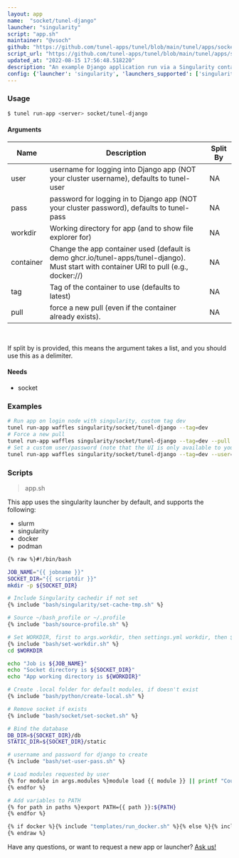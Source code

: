 ```yaml
---
layout: app
name:  "socket/tunel-django"
launcher: "singularity"
script: "app.sh"
maintainer: "@vsoch"
github: "https://github.com/tunel-apps/tunel/blob/main/tunel/apps/socket/tunel-django/app.yaml"
script_url: "https://github.com/tunel-apps/tunel/blob/main/tunel/apps/socket/tunel-django/app.sh"
updated_at: "2022-08-15 17:56:48.518220"
description: "An example Django application run via a Singularity container."
config: {'launcher': 'singularity', 'launchers_supported': ['singularity', 'slurm', 'docker', 'podman'], 'script': 'app.sh', 'description': 'An example Django application run via a Singularity container.', 'needs': {'socket': True}, 'examples': '# Run app on login node with singularity, custom tag dev\ntunel run-app waffles singularity/socket/tunel-django --tag=dev\n# Force a new pull\ntunel run-app waffles singularity/socket/tunel-django --tag=dev --pull\n# Set a custom user/password (note that the UI is only available to you so this is not for security)\ntunel run-app waffles singularity/socket/tunel-django --tag=dev --user=hello --pass=moto  \n', 'args': [{'name': 'user', 'description': 'username for logging into Django app (NOT your cluster username), defaults to tunel-user'}, {'name': 'pass', 'description': 'password for logging in to Django app (NOT your cluster password), defaults to tunel-pass'}, {'name': 'workdir', 'description': 'Working directory for app (and to show file explorer for)'}, {'name': 'container', 'description': 'Change the app container used (default is demo ghcr.io/tunel-apps/tunel-django). Must start with container URI to pull (e.g., docker://)'}, {'name': 'tag', 'description': 'Tag of the container to use (defaults to latest)'}, {'name': 'pull', 'description': 'force a new pull (even if the container already exists).'}]}
---
```


### Usage

```bash
$ tunel run-app <server> socket/tunel-django
```


#### Arguments

<div class="fresh-table">
<table class="table">
<thead>
  <th>Name</th>
  <th>Description</th>
  <th>Split By</th>
</thead>
<tbody>
<tr>
   <td>user</td>
   <td>username for logging into Django app (NOT your cluster username), defaults to tunel-user</td>
   <td>NA</td>
</tr>
<tr>
   <td>pass</td>
   <td>password for logging in to Django app (NOT your cluster password), defaults to tunel-pass</td>
   <td>NA</td>
</tr>
<tr>
   <td>workdir</td>
   <td>Working directory for app (and to show file explorer for)</td>
   <td>NA</td>
</tr>
<tr>
   <td>container</td>
   <td>Change the app container used (default is demo ghcr.io/tunel-apps/tunel-django). Must start with container URI to pull (e.g., docker://)</td>
   <td>NA</td>
</tr>
<tr>
   <td>tag</td>
   <td>Tag of the container to use (defaults to latest)</td>
   <td>NA</td>
</tr>
<tr>
   <td>pull</td>
   <td>force a new pull (even if the container already exists).</td>
   <td>NA</td>
</tr>

</tbody></table></div>

<br>

If split by is provided, this means the argument takes a list, and you should use this as a delimiter.




#### Needs

  - socket



### Examples

```bash
# Run app on login node with singularity, custom tag dev
tunel run-app waffles singularity/socket/tunel-django --tag=dev
# Force a new pull
tunel run-app waffles singularity/socket/tunel-django --tag=dev --pull
# Set a custom user/password (note that the UI is only available to you so this is not for security)
tunel run-app waffles singularity/socket/tunel-django --tag=dev --user=hello --pass=moto  
```


### Scripts

> app.sh

This app uses the singularity launcher by default, and supports the following:


  - slurm
  - singularity
  - docker
  - podman

```bash
{% raw %}#!/bin/bash

JOB_NAME="{{ jobname }}"
SOCKET_DIR="{{ scriptdir }}"
mkdir -p ${SOCKET_DIR}

# Include Singularity cachedir if not set
{% include "bash/singularity/set-cache-tmp.sh" %}

# Source ~/bash_profile or ~/.profile
{% include "bash/source-profile.sh" %}

# Set WORKDIR, first to args.workdir, then settings.yml workdir, then $HOME
{% include "bash/set-workdir.sh" %}
cd $WORKDIR

echo "Job is ${JOB_NAME}"
echo "Socket directory is ${SOCKET_DIR}"
echo "App working directory is ${WORKDIR}"

# Create .local folder for default modules, if doesn't exist
{% include "bash/python/create-local.sh" %}

# Remove socket if exists
{% include "bash/socket/set-socket.sh" %}

# Bind the database
DB_DIR=${SOCKET_DIR}/db
STATIC_DIR=${SOCKET_DIR}/static

# username and password for django to create
{% include "bash/set-user-pass.sh" %}

# Load modules requested by user
{% for module in args.modules %}module load {{ module }} || printf "Could not load {{ module }}\n"
{% endfor %}

# Add variables to PATH
{% for path in paths %}export PATH={{ path }}:${PATH}
{% endfor %}

{% if docker %}{% include "templates/run_docker.sh" %}{% else %}{% include "templates/run_singularity.sh" %}{% endif %}
{% endraw %}
```

Have any questions, or want to request a new app or launcher? [Ask us!](https://github.com/tunel-apps/tunel/issues)
